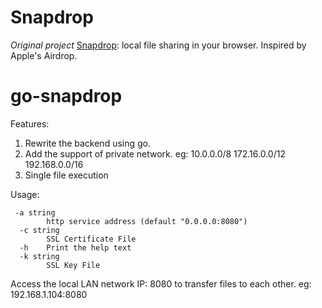 # Snapdrop 
*Original project*
[Snapdrop](https://github.com/RobinLinus/snapdrop): local file sharing in your browser. Inspired by Apple's Airdrop.
# go-snapdrop
Features:  
1. Rewrite the backend using go.
2. Add the support of private network. eg: 10.0.0.0/8 172.16.0.0/12 192.168.0.0/16
3. Single file execution

Usage:
```shell
 -a string
        http service address (default "0.0.0.0:8080")
  -c string
        SSL Certificate File
  -h    Print the help text
  -k string
        SSL Key File
```
Access the local LAN network IP: 8080 to transfer files to each other. eg: 192.168.1.104:8080
